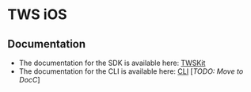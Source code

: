 # TWS iOS

## Documentation

* The documentation for the SDK is available here: [TWSKit](https://inovait.github.io/tws-ios-docs/documentation/twskit)
* The documentation for the CLI is available here: [CLI](https://github.com/inovait/tws-cli/tree/main/ios) [_TODO: Move to DocC_]
